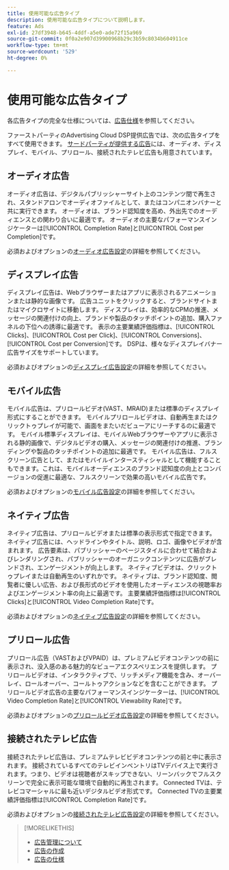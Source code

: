 ```yaml
---
title: 使用可能な広告タイプ
description: 使用可能な広告タイプについて説明します。
feature: Ads
exl-id: 27df3948-b645-4ddf-a5e0-ade72f15a969
source-git-commit: 0f0a2e907d39900968b29c3b59c8034b604911ce
workflow-type: tm+mt
source-wordcount: '529'
ht-degree: 0%

---
```


# 使用可能な広告タイプ

各広告タイプの完全な仕様については、[広告仕様](/help/dsp/assets/ad-specs.pdf)を参照してください。

ファーストパーティのAdvertising Cloud DSP提供広告では、次の広告タイプをすべて使用できます。 [サードパーティが提供する広告](/help/dsp/campaign-management/ads/ad-create-third-party.md)には、オーディオ、ディスプレイ、モバイル、プリロール、接続されたテレビ広告も用意されています。

## オーディオ広告

オーディオ広告は、デジタルパブリッシャーサイト上のコンテンツ間で再生され、スタンドアロンでオーディオファイルとして、またはコンパニオンバナーと共に実行できます。 オーディオは、ブランド認知度を高め、外出先でのオーディエンスとの関わり合いに最適です。 オーディオの主要なパフォーマンスインジケーターは[!UICONTROL Completion Rate]と[!UICONTROL Cost per Completion]です。

必須およびオプションの[オーディオ広告設定](ad-settings-audio.md)の詳細を参照してください。

## ディスプレイ広告

ディスプレイ広告は、Webブラウザーまたはアプリに表示されるアニメーションまたは静的な画像です。 広告ユニットをクリックすると、ブランドサイトまたはマイクロサイトに移動します。 ディスプレイは、効率的なCPMの推進、メッセージの関連付けの向上、ブランドや製品のタッチポイントの追加、購入ファネルの下位への誘導に最適です。 表示の主要業績評価指標は、[!UICONTROL Clicks]、[!UICONTROL Cost per Click]、[!UICONTROL Conversions]、[!UICONTROL Cost per Conversion]です。 DSPは、様々なディスプレイバナー広告サイズをサポートしています。

必須およびオプションの[ディスプレイ広告設定](ad-settings-display.md)の詳細を参照してください。

## モバイル広告

モバイル広告は、プリロールビデオ(VAST、MRAID)または標準のディスプレイ形式にすることができます。 モバイルプリロールビデオは、自動再生またはクリックトゥプレイが可能で、画面をまたいだビューアにリーチするのに最適です。 モバイル標準ディスプレイは、モバイルWebブラウザーやアプリに表示される静的画像で、デジタルビデオの購入、メッセージの関連付けの推進、ブランディングや製品のタッチポイントの追加に最適です。 モバイル広告は、フルスクリーン広告として、またはモバイルインタースティシャルとして機能することもできます。これは、モバイルオーディエンスのブランド認知度の向上とコンバージョンの促進に最適な、フルスクリーンで効果の高いモバイル広告です。

必須およびオプションの[モバイル広告設定](ad-settings-mobile.md)の詳細を参照してください。

## ネイティブ広告

ネイティブ広告は、プリロールビデオまたは標準の表示形式で指定できます。 ネイティブ広告には、ヘッドラインやタイトル、説明、ロゴ、画像やビデオが含まれます。 広告要素は、パブリッシャーのページスタイルに合わせて結合およびレンダリングされ、パブリッシャーのオーガニックコンテンツに広告がブレンドされ、エンゲージメントが向上します。 ネイティブビデオは、クリックトゥプレイまたは自動再生のいずれかです。 ネイティブは、ブランド認知度、閲覧者に優しい広告、および長形式のビデオを使用したオーディエンスの視聴率およびエンゲージメント率の向上に最適です。 主要業績評価指標は[!UICONTROL Clicks]と[!UICONTROL Video Completion Rate]です。

必須およびオプションの[ネイティブ広告設定](ad-settings-native.md)の詳細を参照してください。

## プリロール広告

プリロール広告（VASTおよびVPAID）は、プレミアムビデオコンテンツの前に表示され、没入感のある魅力的なビューアエクスペリエンスを提供します。 プリロールビデオは、インタラクティブで、リッチメディア機能を含み、オーバーレイ、ロールオーバー、コールトゥアクションなどを含むことができます。 プリロールビデオ広告の主要なパフォーマンスインジケーターは、[!UICONTROL Video Completion Rate]と[!UICONTROL Viewability Rate]です。

必須およびオプションの[プリロールビデオ広告設定](ad-settings-pre-roll.md)の詳細を参照してください。

## 接続されたテレビ広告

接続されたテレビ広告は、プレミアムテレビビデオコンテンツの前と中に表示されます。 接続されているすべてのテレビインベントリはTVデバイス上で実行されます。つまり、ビデオは視聴者がスキップできない、リーンバックでフルスクリーンで完全に表示可能な環境で自動的に再生されます。 Connected TVは、テレビコマーシャルに最も近いデジタルビデオ形式です。 Connected TVの主要業績評価指標は[!UICONTROL Completion Rate]です。

必須およびオプションの[接続されたテレビ広告設定](ad-settings-connected-tv.md)の詳細を参照してください。

>[!MORELIKETHIS]
>
>* [広告管理について](ad-about.md)
>* [広告の作成](ad-create.md)
>* [広告の仕様](/help/dsp/assets/ad-specs.pdf)

